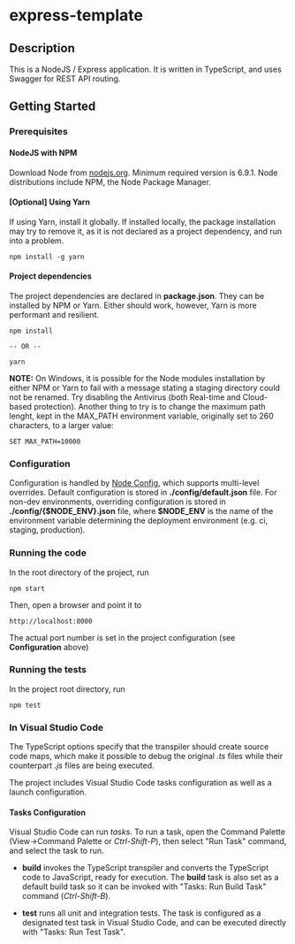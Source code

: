 # express-template

## Description
This is a NodeJS / Express application. It is written in TypeScript, and uses Swagger for REST API routing.

## Getting Started

### Prerequisites

#### NodeJS with NPM
Download Node from [nodejs.org](https://nodejs.org). Minimum required version is 6.9.1. Node distributions include NPM, the Node Package Manager.

#### [Optional] Using Yarn
If using Yarn, install it globally. If installed locally, the package installation may try to remove it, as it is not declared as a project dependency, and run into a problem.
```
npm install -g yarn
```

#### Project dependencies
The project dependencies are declared in **package.json**. They can be installed by NPM or Yarn. Either should work, however, Yarn is more performant and resilient.
```
npm install

-- OR --

yarn
```
**NOTE:** On Windows, it is possible for the Node modules installation by either NPM or Yarn to fail with a message stating a staging directory could not be renamed. Try disabling the Antivirus (both Real-time and Cloud-based protection). Another thing to try is to change the maximum path lenght, kept in the MAX_PATH environment variable, originally set to 260 characters, to a larger value:
```
SET MAX_PATH=10000
```

### Configuration
Configuration is handled by [Node Config](https://www.npmjs.com/package/config), which supports multi-level overrides. Default configuration is stored in **./config/default.json** file. For non-dev environments, overriding configuration is stored in **./config/{$NODE\_ENV}.json** file, where **$NODE\_ENV** is the name of the environment variable determining the deployment environment (e.g. ci, staging, production).

### Running the code
In the root directory of the project, run
```
npm start
```
Then, open a browser and point it to
```
http://localhost:8000
```
The actual port number is set in the project configuration (see **Configuration** above)

### Running the tests
In the project root directory, run
```
npm test
```

### In Visual Studio Code
The TypeScript options specify that the transpiler should create source code maps, which make it possible to debug the original *.ts* files while their counterpart *.js* files are being executed.

The project includes Visual Studio Code tasks configuration as well as a launch configuration.

#### Tasks Configuration
Visual Studio Code can run *tasks*. To run a task, open the Command Palette (View->Command Palette or *Ctrl-Shift-P*), then select "Run Task" command, and select the task to run.

- **build** invokes the TypeScript transpiler and converts the TypeScript code to JavaScript, ready for execution. The **build** task is also set as a default build task so it can be invoked with "Tasks: Run Build Task" command (*Ctrl-Shift-B*).

- **test** runs all unit and integration tests. The task is configured as a designated test task in Visual Studio Code, and can be executed directly with "Tasks: Run Test Task".
